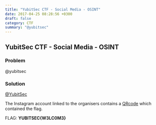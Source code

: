 ```yaml
---
title: "YubitSec CTF - Social Media - OSINT"
date: 2017-04-25 08:28:56 +0300
draft: false
category: CTF
summary: "@yubitsec"
---
```

## YubitSec CTF - Social Media - OSINT
### Problem

@yubitsec

### Solution

[@YubitSec](https://www.instagram.com/yubitsec/)

The Instagram account linked to the organisers contains a [QRcode](https://instagram.fnbo2-1.fna.fbcdn.net/t51.2885-15/e35/18011339_1907991606156496_4868343342661894144_n.jpg) which contained the flag.

FLAG: __YUBITSEC{W3LC0M3}__
